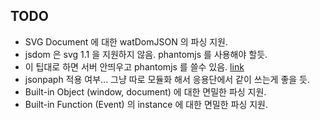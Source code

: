 ## TODO
* SVG Document 에 대한 watDomJSON 의 파싱 지원.
 * jsdom 은 svg 1.1 을 지원하지 않음. phantomjs 를 사용해야 할듯.
  * 이 팁대로 하면 서버 안띄우고 phantomjs 를 쓸수 있음. [link](http://stackoverflow.com/questions/11744089/phantomjs-create-page-from-string)
* jsonpaph 적용 여부... 그냥 따로 모듈화 해서 응용단에서 같이 쓰는게 좋을 듯.
* Built-in Object (window, document) 에 대한 면밀한 파싱 지원.
* Built-in Function (Event) 의 instance 에 대한 면밀한 파싱 지원.
